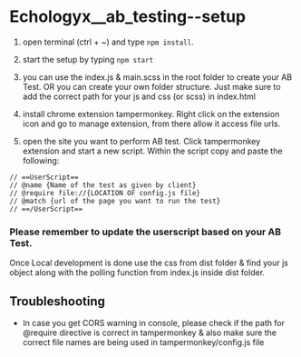 # Echologyx\_\_ab_testing--setup

1. open terminal (ctrl + ~) and type `npm install`.

2. start the setup by typing `npm start`

3. you can use the index.js & main.scss in the root folder to create your AB Test. OR you can create your own folder structure. Just make sure to add the correct path for your js and css (or scss) in index.html

4. install chrome extension tampermonkey. Right click on the extension icon and go to manage extension, from there allow it access file urls.

5. open the site you want to perform AB test. Click tampermonkey extension and start a new script.
   Within the script copy and paste the following:

```
// ==UserScript==
// @name {Name of the test as given by client}
// @require file://{LOCATION OF config.js file}
// @match {url of the page you want to run the test}
// ==/UserScript==
```
### Please remember to update the userscript based on your AB Test.

Once Local development is done use the css from dist folder & find your js object along with the polling function from index.js inside dist folder.

## Troubleshooting

- In case you get CORS warning in console, please check if the path for @require directive is correct in tampermonkey & also make sure the correct file names are being used in tampermonkey/config.js file
